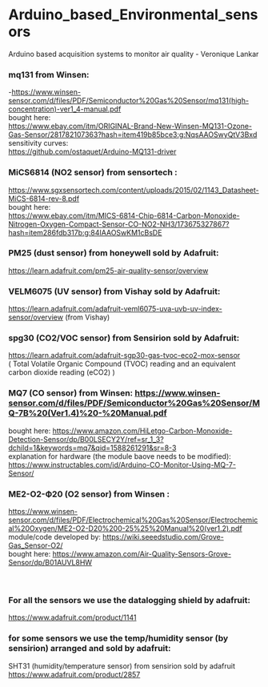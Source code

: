 # Arduino_based_Environmental_sensors
Arduino based acquisition systems to monitor air quality - Veronique Lankar 

### mq131 from Winsen:  <br/>
-https://www.winsen-sensor.com/d/files/PDF/Semiconductor%20Gas%20Sensor/mq131(high-concentration)-ver1_4-manual.pdf <br/>
bought here:<br/>
https://www.ebay.com/itm/ORIGINAL-Brand-New-Winsen-MQ131-Ozone-Gas-Sensor/281782107363?hash=item419b85bce3:g:NqsAAOSwyQtV3Bxd<br/>
sensitivity curves:<br/>
https://github.com/ostaquet/Arduino-MQ131-driver<br/>


### MiCS6814 (NO2 sensor) from sensortech :<br/>
https://www.sgxsensortech.com/content/uploads/2015/02/1143_Datasheet-MiCS-6814-rev-8.pdf<br/>
bought here:<br/>
https://www.ebay.com/itm/MICS-6814-Chip-6814-Carbon-Monoxide-Nitrogen-Oxygen-Compact-Sensor-CO-NO2-NH3/173675327867?hash=item286fdb317b:g:84IAAOSwKM1cBsDE<br/>

### PM25 (dust sensor) from honeywell sold by Adafruit:<br/>
https://learn.adafruit.com/pm25-air-quality-sensor/overview <br/>

### VELM6075 (UV sensor) from Vishay sold by Adafruit:<br/>
https://learn.adafruit.com/adafruit-veml6075-uva-uvb-uv-index-sensor/overview (from Vishay)<br/>

### spg30 (CO2/VOC sensor) from Sensirion sold by Adafruit: <br/>
https://learn.adafruit.com/adafruit-sgp30-gas-tvoc-eco2-mox-sensor <br/>
( Total Volatile Organic Compound (TVOC) reading and an equivalent carbon dioxide reading (eCO2) )<br/>

### MQ7 (CO sensor) from Winsen: https://www.winsen-sensor.com/d/files/PDF/Semiconductor%20Gas%20Sensor/MQ-7B%20(Ver1.4)%20-%20Manual.pdf<br/>
bought here:
https://www.amazon.com/HiLetgo-Carbon-Monoxide-Detection-Sensor/dp/B00LSECY2Y/ref=sr_1_3?dchild=1&keywords=mq7&qid=1588261291&sr=8-3<br/>
explanation for hardware (the module baove needs to be modified): <br/>
https://www.instructables.com/id/Arduino-CO-Monitor-Using-MQ-7-Sensor/ <br/>


### ME2-O2-Ф20 (O2 sensor) from Winsen :<br/>
https://www.winsen-sensor.com/d/files/PDF/Electrochemical%20Gas%20Sensor/Electrochemical%20Oxygen/ME2-O2-D20%200-25%25%20Manual%20(ver1.2).pdf <br/>
module/code developed by: https://wiki.seeedstudio.com/Grove-Gas_Sensor-O2/<br/>
bought here: https://www.amazon.com/Air-Quality-Sensors-Grove-Sensor/dp/B01AUVL8HW <br/> <br/> <br/>

### For all the sensors we use the datalogging shield by adafruit:<br/>
https://www.adafruit.com/product/1141<br/>

### for some sensors we use the temp/humidity sensor (by sensirion) arranged and sold by adafruit:<br/>
SHT31 (humidity/temperature sensor) from sensirion  sold by adafruit https://www.adafruit.com/product/2857 <br/>









